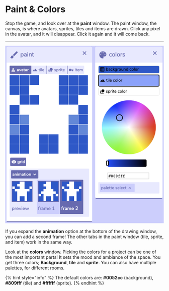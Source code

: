 # Paint & Colors



Stop the game, and look over at the **paint** window. The paint window, the canvas, is where avatars, sprites, tiles and items are drawn. Click any pixel in the avatar, and it will disappear. Click it again and it will come back.  
****

![](../../../.gitbook/assets/bitsy2%20%281%29.png)

If you expand the **animation** option at the bottom of the drawing window, you can add a second frame! The other tabs in the paint window \(tile, sprite, and item\) work in the  same way. 

Look at the **colors** window. Picking the colors for a project can be one of the most important parts! It sets the mood and ambiance of the space. You get three colors; **Background**, **tile** and **sprite**. You can also have multiple palettes, for different rooms. 

{% hint style="info" %}
The default colors are: **\#0052cc** \(background\), **\#809fff** \(tile\) and  **\#ffffff** \(sprite\).
{% endhint %}

